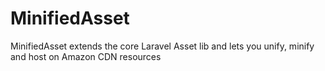 MinifiedAsset
=============

MinifiedAsset extends the core Laravel Asset lib and lets you unify, minify and host on Amazon CDN resources